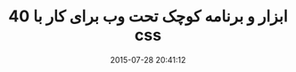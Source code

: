 ---
layout: post
title: "40 ابزار و برنامه کوچک تحت وب برای کار با css"
date: 2015-07-28 20:41:12
section: article
tags: css
link: "http://roocket.ir/articles/40-tiny-web-based-tools-apps-for-working-with-css"
user: "نوید کاشانی"
user_link: "http://navid.kashani.ir/"
---